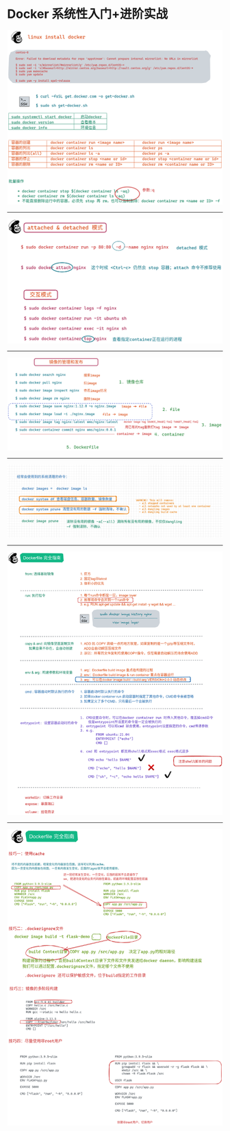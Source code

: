 # Docker 系统性入门+进阶实战


![](img/image_2022-06-06-15-19-39.png)

------

![](img/image_2022-06-06-16-23-57.png)

------

![](img/image_2022-06-06-17-43-55.png)

------

![](img/image_2022-06-07-10-06-54.png)



-----

![](img/image_2022-06-07-10-37-38.png)



-----

![](img/image_2022-06-07-11-12-14.png)







